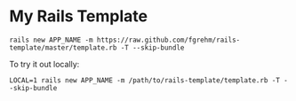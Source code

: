 # My Rails Template

```terminal
rails new APP_NAME -m https://raw.github.com/fgrehm/rails-template/master/template.rb -T --skip-bundle
```

To try it out locally:

```terminal
LOCAL=1 rails new APP_NAME -m /path/to/rails-template/template.rb -T --skip-bundle
```
